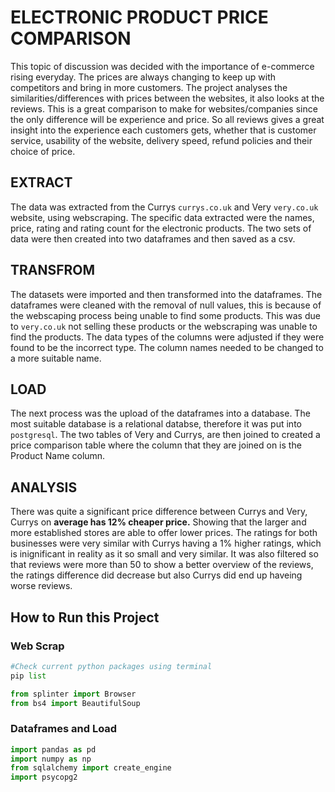 # ELECTRONIC PRODUCT PRICE COMPARISON

This topic of discussion was decided with the importance of e-commerce rising everyday. The prices are always changing to keep up with competitors and bring in more customers. The project analyses the similarities/differences with prices between the websites, it also looks at the reviews. This is a great comparison to make for websites/companies since the only difference will be experience and price. So all reviews gives a great insight into the experience each customers gets, whether that is customer service, usability of the website, delivery speed, refund policies and their choice of price.

## EXTRACT

The data was extracted from the Currys `currys.co.uk` and Very `very.co.uk` website, using webscraping. The specific data extracted were the names, price, rating and rating count for the electronic products. The two sets of data were then created into two dataframes and then saved as a csv. 

## TRANSFROM

The datasets were imported and then transformed into the dataframes. The dataframes were cleaned with the removal of null values, this is because of the webscaping process being unable to find some products. This was due to `very.co.uk` not selling these products or the webscraping was unable to find the products. The data types of the columns were adjusted if they were found to be the incorrect type. The column names needed to be changed to a more suitable name.

## LOAD

The next process was the upload of the dataframes into a database. The most suitable database is a relational databse, therefore it was put into `postgresql`. The two tables of Very and Currys, are then joined to created a price comparison table where the column that they are joined on is the Product Name column.

## ANALYSIS

There was quite a significant price difference between Currys and Very, Currys on **average has 12% cheaper price.** Showing that the larger and more established stores are able to offer lower prices. The ratings for both businesses were very similar with Currys having a 1% higher ratings, which is inignificant in reality as it so small and very similar. It was also filtered so that reviews were more than 50 to show a better overview of the reviews, the ratings difference did decrease but also Currys did end up haveing worse reviews.

## How to Run this Project

### Web Scrap

```python
#Check current python packages using terminal 
pip list 

from splinter import Browser
from bs4 import BeautifulSoup

```

### Dataframes and Load

```python
import pandas as pd
import numpy as np
from sqlalchemy import create_engine
import psycopg2

```
